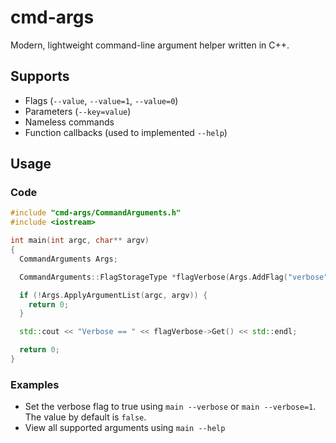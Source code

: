 # cmd-args

Modern, lightweight command-line argument helper written in C++.


## Supports

* Flags (`--value`, `--value=1`, `--value=0`)
* Parameters (`--key=value`)
* Nameless commands
* Function callbacks (used to implemented `--help`)


## Usage

### Code

```cpp
#include "cmd-args/CommandArguments.h"
#include <iostream>

int main(int argc, char** argv)
{
  CommandArguments Args;

  CommandArguments::FlagStorageType *flagVerbose(Args.AddFlag("verbose", "Verbose console output", false));

  if (!Args.ApplyArgumentList(argc, argv)) {
    return 0;
  }

  std::cout << "Verbose == " << flagVerbose->Get() << std::endl;

  return 0;
}
```

### Examples

* Set the verbose flag to true using `main --verbose` or `main --verbose=1`. The value by default is `false`.
* View all supported arguments using `main --help`
